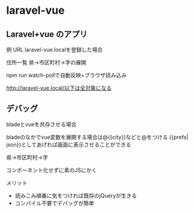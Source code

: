 # laravel-vue

## Laravel+vue のアプリ

例
URL
laravel-vue.localを登録した場合

住所一覧
県→市区町村→字の展開

npm run watch-pollで自動反映+ブラウザ読み込み

http://laravel-vue.local/以下は全対象になる

## デバッグ

bladeとvueを共存させる場合

bladeのなかでvue変数を展開する場合は@{{city}}などと@をつける
{{prefs| json}}としてあげれば画面に表示させることができる


県→市区町村→字

コンポーネント化せずに素のJSにかく

メリット
- 読みこみ順番に気をつければ既存のjQueryが生きる
- コンパイル不要でデバッグが簡単
